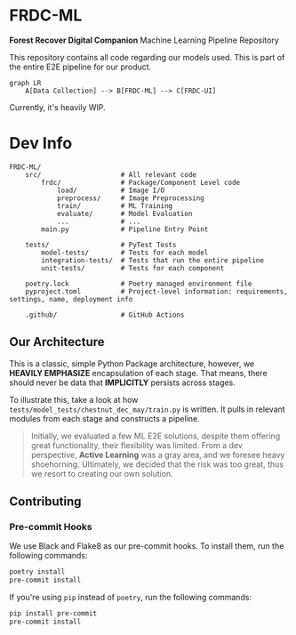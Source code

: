 # FRDC-ML

**Forest Recover Digital Companion** Machine Learning Pipeline Repository

This repository contains all code regarding our models used.
This is part of the entire E2E pipeline for our product.

```mermaid
graph LR
    A[Data Collection] --> B[FRDC-ML] --> C[FRDC-UI]
```

Currently, it's heavily WIP.

# Dev Info

```
FRDC-ML/
    src/                    # All relevant code
        frdc/               # Package/Component Level code
            load/           # Image I/O
            preprocess/     # Image Preprocessing
            train/          # ML Training
            evaluate/       # Model Evaluation
            ...             # ...
        main.py             # Pipeline Entry Point

    tests/                  # PyTest Tests
        model-tests/        # Tests for each model
        integration-tests/  # Tests that run the entire pipeline
        unit-tests/         # Tests for each component

    poetry.lock             # Poetry managed environment file
    pyproject.toml          # Project-level information: requirements, settings, name, deployment info

    .github/                # GitHub Actions
```

## Our Architecture

This is a classic, simple Python Package architecture, however, we 
**HEAVILY EMPHASIZE** encapsulation of each stage.
That means, there should never be data that **IMPLICITLY** persists across
stages.

To illustrate this, take a look at how 
`tests/model_tests/chestnut_dec_may/train.py` is written. It pulls in relevant
modules from each stage and constructs a pipeline.


> Initially, we evaluated a few ML E2E solutions, despite them offering great
> functionality, their flexibility was
> limited. From a dev perspective, **Active Learning** was a gray area, and we
> foresee heavy shoehorning.
> Ultimately, we decided that the risk was too great, thus we resort to
> creating our own solution.

## Contributing

### Pre-commit Hooks

We use Black and Flake8 as our pre-commit hooks. To install them, run the
following commands:

```bash
poetry install
pre-commit install
```

If you're using `pip` instead of `poetry`, run the following commands:

```bash
pip install pre-commit
pre-commit install
```
